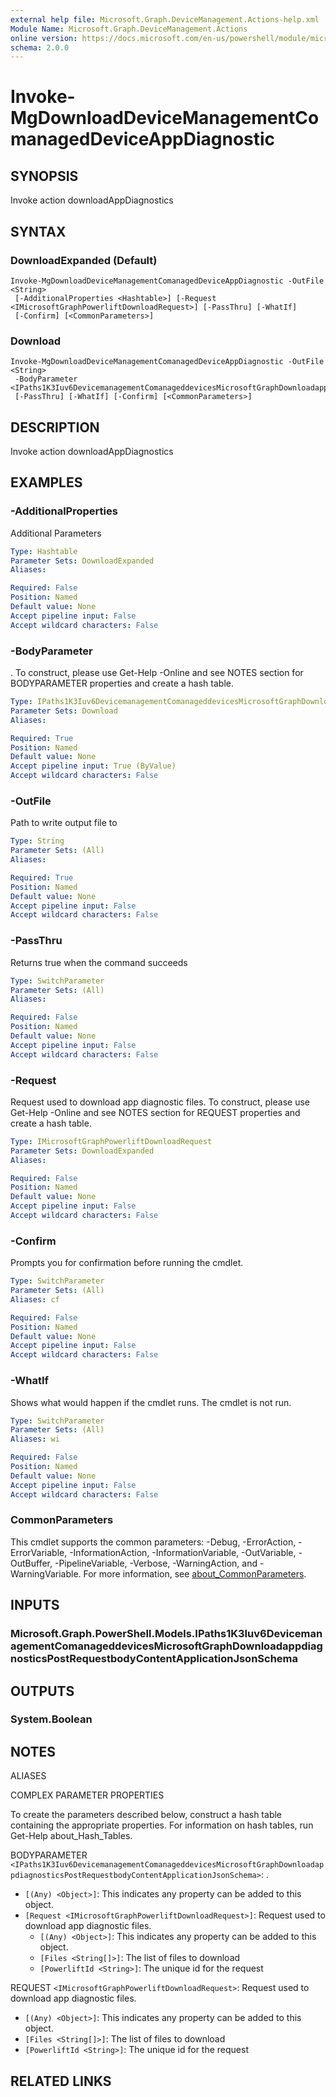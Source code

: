 ```yaml
---
external help file: Microsoft.Graph.DeviceManagement.Actions-help.xml
Module Name: Microsoft.Graph.DeviceManagement.Actions
online version: https://docs.microsoft.com/en-us/powershell/module/microsoft.graph.devicemanagement.actions/invoke-mgdownloaddevicemanagementcomanageddeviceappdiagnostic
schema: 2.0.0
---
```


# Invoke-MgDownloadDeviceManagementComanagedDeviceAppDiagnostic

## SYNOPSIS
Invoke action downloadAppDiagnostics

## SYNTAX

### DownloadExpanded (Default)
```
Invoke-MgDownloadDeviceManagementComanagedDeviceAppDiagnostic -OutFile <String>
 [-AdditionalProperties <Hashtable>] [-Request <IMicrosoftGraphPowerliftDownloadRequest>] [-PassThru] [-WhatIf]
 [-Confirm] [<CommonParameters>]
```

### Download
```
Invoke-MgDownloadDeviceManagementComanagedDeviceAppDiagnostic -OutFile <String>
 -BodyParameter <IPaths1K3Iuv6DevicemanagementComanageddevicesMicrosoftGraphDownloadappdiagnosticsPostRequestbodyContentApplicationJsonSchema>
 [-PassThru] [-WhatIf] [-Confirm] [<CommonParameters>]
```

## DESCRIPTION
Invoke action downloadAppDiagnostics

## EXAMPLES

### -AdditionalProperties
Additional Parameters

```yaml
Type: Hashtable
Parameter Sets: DownloadExpanded
Aliases:

Required: False
Position: Named
Default value: None
Accept pipeline input: False
Accept wildcard characters: False
```

### -BodyParameter
.
To construct, please use Get-Help -Online and see NOTES section for BODYPARAMETER properties and create a hash table.

```yaml
Type: IPaths1K3Iuv6DevicemanagementComanageddevicesMicrosoftGraphDownloadappdiagnosticsPostRequestbodyContentApplicationJsonSchema
Parameter Sets: Download
Aliases:

Required: True
Position: Named
Default value: None
Accept pipeline input: True (ByValue)
Accept wildcard characters: False
```

### -OutFile
Path to write output file to

```yaml
Type: String
Parameter Sets: (All)
Aliases:

Required: True
Position: Named
Default value: None
Accept pipeline input: False
Accept wildcard characters: False
```

### -PassThru
Returns true when the command succeeds

```yaml
Type: SwitchParameter
Parameter Sets: (All)
Aliases:

Required: False
Position: Named
Default value: None
Accept pipeline input: False
Accept wildcard characters: False
```

### -Request
Request used to download app diagnostic files.
To construct, please use Get-Help -Online and see NOTES section for REQUEST properties and create a hash table.

```yaml
Type: IMicrosoftGraphPowerliftDownloadRequest
Parameter Sets: DownloadExpanded
Aliases:

Required: False
Position: Named
Default value: None
Accept pipeline input: False
Accept wildcard characters: False
```

### -Confirm
Prompts you for confirmation before running the cmdlet.

```yaml
Type: SwitchParameter
Parameter Sets: (All)
Aliases: cf

Required: False
Position: Named
Default value: None
Accept pipeline input: False
Accept wildcard characters: False
```

### -WhatIf
Shows what would happen if the cmdlet runs.
The cmdlet is not run.

```yaml
Type: SwitchParameter
Parameter Sets: (All)
Aliases: wi

Required: False
Position: Named
Default value: None
Accept pipeline input: False
Accept wildcard characters: False
```

### CommonParameters
This cmdlet supports the common parameters: -Debug, -ErrorAction, -ErrorVariable, -InformationAction, -InformationVariable, -OutVariable, -OutBuffer, -PipelineVariable, -Verbose, -WarningAction, and -WarningVariable. For more information, see [about_CommonParameters](http://go.microsoft.com/fwlink/?LinkID=113216).

## INPUTS

### Microsoft.Graph.PowerShell.Models.IPaths1K3Iuv6DevicemanagementComanageddevicesMicrosoftGraphDownloadappdiagnosticsPostRequestbodyContentApplicationJsonSchema
## OUTPUTS

### System.Boolean
## NOTES

ALIASES

COMPLEX PARAMETER PROPERTIES

To create the parameters described below, construct a hash table containing the appropriate properties. For information on hash tables, run Get-Help about_Hash_Tables.


BODYPARAMETER `<IPaths1K3Iuv6DevicemanagementComanageddevicesMicrosoftGraphDownloadappdiagnosticsPostRequestbodyContentApplicationJsonSchema>`: .
  - `[(Any) <Object>]`: This indicates any property can be added to this object.
  - `[Request <IMicrosoftGraphPowerliftDownloadRequest>]`: Request used to download app diagnostic files.
    - `[(Any) <Object>]`: This indicates any property can be added to this object.
    - `[Files <String[]>]`: The list of files to download
    - `[PowerliftId <String>]`: The unique id for the request

REQUEST `<IMicrosoftGraphPowerliftDownloadRequest>`: Request used to download app diagnostic files.
  - `[(Any) <Object>]`: This indicates any property can be added to this object.
  - `[Files <String[]>]`: The list of files to download
  - `[PowerliftId <String>]`: The unique id for the request

## RELATED LINKS
